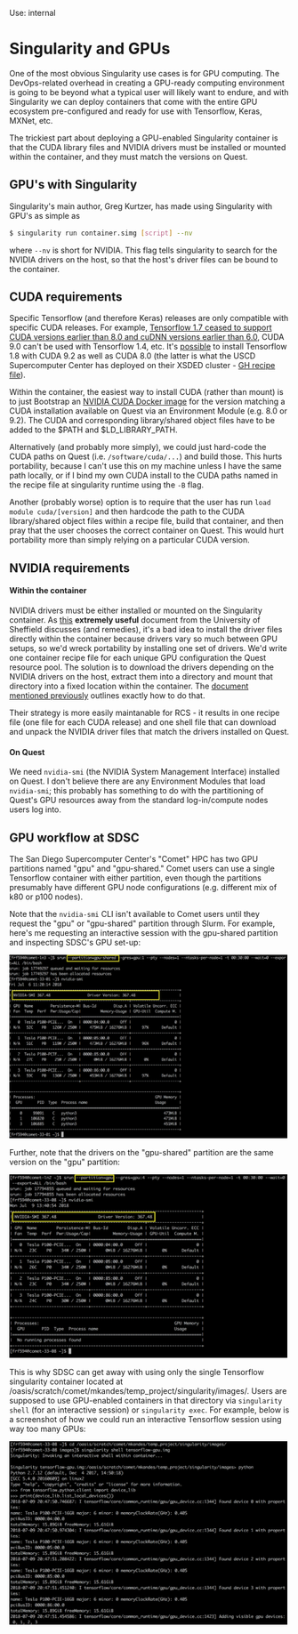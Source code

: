 Use: internal

# Singularity and GPUs
One of the most obvious Singularity use cases is for GPU computing. The DevOps-related overhead in creating a GPU-ready computing environment is going to be beyond what a typical user will likely want to endure, and with Singularity we can deploy containers that come with the entire GPU ecosystem pre-configured and ready for use with Tensorflow, Keras, MXNet, etc.

The trickiest part about deploying a GPU-enabled Singularity container is that the CUDA library files and NVIDIA drivers must be installed or mounted within the container, and they must match the versions on Quest.

## GPU's with Singularity
Singularity's main author, Greg Kurtzer, has made using Singularity with GPU's as simple as 

```bash
$ singularity run container.simg [script] --nv
```

where `--nv` is short for NVIDIA. This flag tells singularity to search for the NVIDIA drivers on the host, so that the host's driver files can be bound to the container.



## CUDA requirements
Specific Tensorflow (and therefore Keras) releases are only compatible with specific CUDA releases. For example, [Tensorflow 1.7 ceased to support CUDA versions earlier than 8.0 and cuDNN versions earlier than 6.0](https://github.com/tensorflow/tensorflow/releases), CUDA 9.0 can't be used with Tensorflow 1.4, etc. It's [possible](http://www.python36.com/how-to-install-tensorflow-gpu-with-cuda-9-2-for-python-on-ubuntu/) to install Tensorflow 1.8 with CUDA 9.2 as well as CUDA 8.0 (the latter is what the USCD Supercomputer Center has deployed on their XSDED cluster - [GH recipe file](https://github.com/mkandes/naked-singularity/blob/master/definition-files/us/ucsd/sdsc/comet/tensorflow/tensorflow-gpu.def)).

Within the container, the easiest way to install CUDA (rather than mount) is to just Bootstrap an [NVIDIA CUDA Docker image](https://hub.docker.com/r/nvidia/cuda/) for the version matching a CUDA installation available on Quest via an Environment Module (e.g. 8.0 or 9.2). The CUDA and corresponding library/shared object files have to be added to the $PATH and $LD_LIBRARY_PATH. 

Alternatively (and probably more simply), we could just hard-code the CUDA paths on Quest (i.e. `/software/cuda/...`) and build those. This hurts portability, because I can't use this on my machine unless I have the same path locally, or if I bind my own CUDA install to the CUDA paths named in the recipe file at singularity runtime using the `-B` flag.

Another (probably worse) option is to require that the user has run `load module cuda/[version]` and then hardcode the path to the CUDA library/shared object files within a recipe file, build that container, and then pray that the user chooses the correct container on Quest. This would hurt portability more than simply relying on a particular CUDA version.

## NVIDIA requirements

#### Within the container
NVIDIA drivers must be either installed or mounted on the Singularity container. As [this](http://gpucomputing.shef.ac.uk/education/creating_gpu_singularity/) **extremely useful** document from the University of Sheffield discusses (and remedies), it's a bad idea to install the driver files directly within the container because drivers vary so much between GPU setups, so we'd wreck portability by installing one set of drivers. We'd write one container recipe file for each unique GPU configuration the Quest resource pool. The solution is to download the drivers depending on the NVIDIA drivers on the host, extract them into a directory and mount that directory into a fixed location within the container. The [document mentioned previously](http://gpucomputing.shef.ac.uk/education/creating_gpu_singularity/) outlines exactly how to do that.

Their strategy is more easily maintanable for RCS - it results in one recipe file (one file for each CUDA release) and one shell file that can download and unpack the NVIDIA driver files that match the drivers installed on Quest.

#### On Quest
We need `nvidia-smi` (the NVIDIA System Management Interface) installed on Quest. I don't believe there are any Environment Modules that load `nvidia-smi`; this probably has something to do with the partitioning of Quest's GPU resources away from the standard log-in/compute nodes users log into.


## GPU workflow at SDSC
The San Diego Supercomputer Center's "Comet" HPC has two GPU partitions named "gpu" and "gpu-shared." Comet users can use a single Tensorflow container with either partition, even though the partitions presumably have different GPU node configurations (e.g. different mix of k80 or p100 nodes).

Note that the `nvidia-smi` CLI isn't available to Comet users until they request the "gpu" or "gpu-shared" partition through Slurm. For example, here's me requesting an interactive session with the gpu-shared partition and inspecting SDSC's GPU set-up:

<img src="img/comet_nvidia_smi_gpu_shared.png" width="500px" height="330px">

Further, note that the drivers on the "gpu-shared" partition are the same version on the "gpu" partition:

<img src="img/comet_nvidia_smi_gpu.png" width="500px" height="330px">

This is why SDSC can get away with using only the single Tensorflow singularity container located at /oasis/scratch/comet/mkandes/temp_project/singularity/images/. Users are supposed to use GPU-enabled containers in that directory via `singularity shell` (for an interactive session) or `singularity exec`. For example, below is a screenshot of how we could run an interactive Tensorflow session using way too many GPUs:

<img src="img/tf_on_comet.png" width="500px" height="330px">



